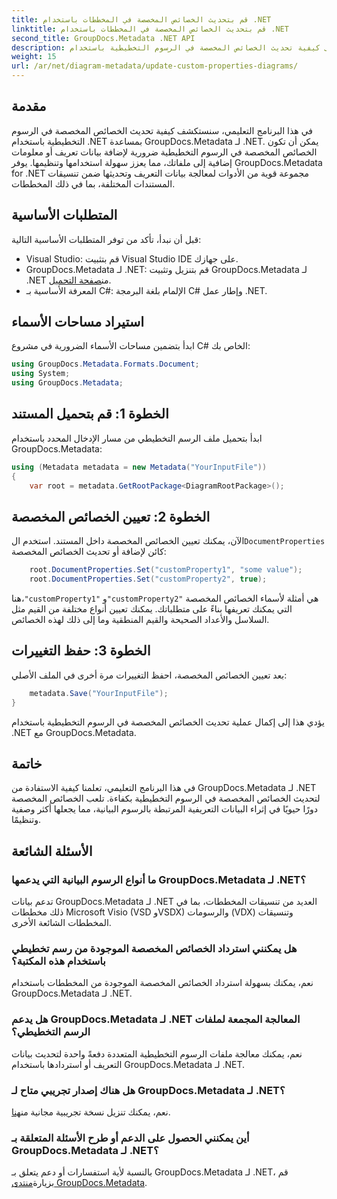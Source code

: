 ```yaml
---
title: قم بتحديث الخصائص المخصصة في المخططات باستخدام .NET
linktitle: قم بتحديث الخصائص المخصصة في المخططات باستخدام .NET
second_title: GroupDocs.Metadata .NET API
description: تعرف على كيفية تحديث الخصائص المخصصة في الرسوم التخطيطية باستخدام .NET مع GroupDocs.Metadata لـ .NET. تعزيز البيانات الوصفية بسهولة.
weight: 15
url: /ar/net/diagram-metadata/update-custom-properties-diagrams/
---
```

## مقدمة
في هذا البرنامج التعليمي، سنستكشف كيفية تحديث الخصائص المخصصة في الرسوم التخطيطية باستخدام .NET بمساعدة GroupDocs.Metadata لـ .NET. يمكن أن تكون الخصائص المخصصة في الرسوم التخطيطية ضرورية لإضافة بيانات تعريف أو معلومات إضافية إلى ملفاتك، مما يعزز سهولة استخدامها وتنظيمها. يوفر GroupDocs.Metadata for .NET مجموعة قوية من الأدوات لمعالجة بيانات التعريف وتحديثها ضمن تنسيقات المستندات المختلفة، بما في ذلك المخططات.
## المتطلبات الأساسية
قبل أن نبدأ، تأكد من توفر المتطلبات الأساسية التالية:
- Visual Studio: قم بتثبيت Visual Studio IDE على جهازك.
-  GroupDocs.Metadata لـ .NET: قم بتنزيل وتثبيت GroupDocs.Metadata لـ .NET من[صفحة التحميل](https://releases.groupdocs.com/metadata/net/).
- المعرفة الأساسية بـ C#: الإلمام بلغة البرمجة C# وإطار عمل .NET.

## استيراد مساحات الأسماء
ابدأ بتضمين مساحات الأسماء الضرورية في مشروع C# الخاص بك:
```csharp
using GroupDocs.Metadata.Formats.Document;
using System;
using GroupDocs.Metadata;
```
## الخطوة 1: قم بتحميل المستند
ابدأ بتحميل ملف الرسم التخطيطي من مسار الإدخال المحدد باستخدام GroupDocs.Metadata:
```csharp
using (Metadata metadata = new Metadata("YourInputFile"))
{
    var root = metadata.GetRootPackage<DiagramRootPackage>();
```
## الخطوة 2: تعيين الخصائص المخصصة
 الآن، يمكنك تعيين الخصائص المخصصة داخل المستند. استخدم ال`DocumentProperties` كائن لإضافة أو تحديث الخصائص المخصصة:
```csharp
    root.DocumentProperties.Set("customProperty1", "some value");
    root.DocumentProperties.Set("customProperty2", true);
```
 هنا،`"customProperty1"` و`"customProperty2"` هي أمثلة لأسماء الخصائص المخصصة التي يمكنك تعريفها بناءً على متطلباتك. يمكنك تعيين أنواع مختلفة من القيم مثل السلاسل والأعداد الصحيحة والقيم المنطقية وما إلى ذلك لهذه الخصائص.
## الخطوة 3: حفظ التغييرات
بعد تعيين الخصائص المخصصة، احفظ التغييرات مرة أخرى في الملف الأصلي:
```csharp
    metadata.Save("YourInputFile");
}
```
يؤدي هذا إلى إكمال عملية تحديث الخصائص المخصصة في الرسوم التخطيطية باستخدام .NET مع GroupDocs.Metadata.

## خاتمة
في هذا البرنامج التعليمي، تعلمنا كيفية الاستفادة من GroupDocs.Metadata لـ .NET لتحديث الخصائص المخصصة في الرسوم التخطيطية بكفاءة. تلعب الخصائص المخصصة دورًا حيويًا في إثراء البيانات التعريفية المرتبطة بالرسوم البيانية، مما يجعلها أكثر وصفية وتنظيمًا.

## الأسئلة الشائعة
### ما أنواع الرسوم البيانية التي يدعمها GroupDocs.Metadata لـ .NET؟
تدعم بيانات GroupDocs.Metadata لـ .NET العديد من تنسيقات المخططات، بما في ذلك مخططات Microsoft Visio (VSD وVSDX) والرسومات (VDX) وتنسيقات المخططات الشائعة الأخرى.
### هل يمكنني استرداد الخصائص المخصصة الموجودة من رسم تخطيطي باستخدام هذه المكتبة؟
نعم، يمكنك بسهولة استرداد الخصائص المخصصة الموجودة من المخططات باستخدام GroupDocs.Metadata لـ .NET.
### هل يدعم GroupDocs.Metadata لـ .NET المعالجة المجمعة لملفات الرسم التخطيطي؟
نعم، يمكنك معالجة ملفات الرسوم التخطيطية المتعددة دفعةً واحدة لتحديث بيانات التعريف أو استردادها باستخدام GroupDocs.Metadata لـ .NET.
### هل هناك إصدار تجريبي متاح لـ GroupDocs.Metadata لـ .NET؟
 نعم، يمكنك تنزيل نسخة تجريبية مجانية من[هنا](https://releases.groupdocs.com/).
### أين يمكنني الحصول على الدعم أو طرح الأسئلة المتعلقة بـ GroupDocs.Metadata لـ .NET؟
 بالنسبة لأية استفسارات أو دعم يتعلق بـ GroupDocs.Metadata لـ .NET، قم بزيارة[منتدى GroupDocs.Metadata](https://forum.groupdocs.com/c/metadata/14).